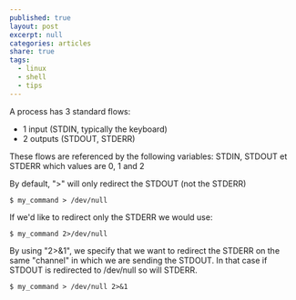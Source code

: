 ```yaml
---
published: true
layout: post
excerpt: null
categories: articles
share: true
tags:
  - linux
  - shell
  - tips
---
```

A process has 3 standard flows: 
- 1 input  (STDIN, typically the keyboard)
- 2 outputs (STDOUT, STDERR)


These flows are referenced by the following variables: STDIN, STDOUT et STDERR which values are  0, 1 and 2

By default, ">" will only redirect the STDOUT (not the STDERR)

```shell
$ my_command > /dev/null	
```

If we'd like to redirect only the STDERR we would use: 

```shell
$ my_command 2>/dev/null 
```

By using "2>&1", we specify that we want to redirect the STDERR on the same "channel" in which we are sending the STDOUT. In that case if STDOUT is redirected to /dev/null so will STDERR.

```shell
$ my_command > /dev/null 2>&1		
```

